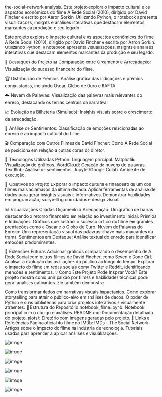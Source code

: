  the-social-network-analysis.
Este projeto explora o impacto cultural e os aspectos econômicos do filme A Rede Social (2010), dirigido por David Fincher e escrito por Aaron Sorkin. Utilizando Python, o notebook apresenta visualizações, insights e análises interativas que destacam elementos marcantes da produção e seu legado.

Este projeto explora o impacto cultural e os aspectos econômicos do filme A Rede Social (2010), dirigido por David Fincher e escrito por Aaron Sorkin. Utilizando Python, o notebook apresenta visualizações, insights e análises interativas que destacam elementos marcantes da produção e seu legado.

📌 Destaques do Projeto
📊 Comparação entre Orçamento e Arrecadação: Visualização do sucesso financeiro do filme.

🏆 Distribuição de Prêmios: Análise gráfica das indicações e prêmios conquistados, incluindo Oscar, Globo de Ouro e BAFTA.

☁️ Nuvem de Palavras: Visualização das palavras mais relevantes do enredo, destacando os temas centrais da narrativa.

📈 Evolução da Bilheteria (Simulado): Insights visuais sobre o crescimento da arrecadação.

🧠 Análise de Sentimentos: Classificação de emoções relacionadas ao enredo e ao impacto cultural do filme.

🎬 Comparação com Outros Filmes de David Fincher: Como A Rede Social se posiciona em relação a outras obras do diretor.

🚀 Tecnologias Utilizadas
Python: Linguagem principal.
Matplotlib: Visualização de gráficos.
WordCloud: Geração de nuvens de palavras.
TextBlob: Análise de sentimentos.
Jupyter/Google Colab: Ambiente de execução.

🎯 Objetivos do Projeto
Explorar o impacto cultural e financeiro de um dos filmes mais aclamados da última década.
Aplicar ferramentas de análise de dados para gerar insights visuais e informativos.
Demonstrar habilidades em programação, storytelling com dados e design visual.

📊 Visualizações Criadas
Orçamento x Arrecadação: Um gráfico de barras destacando o retorno financeiro em relação ao investimento inicial.
Prêmios e Indicações: Gráficos que ilustram o sucesso crítico do filme em grandes premiações como o Oscar e o Globo de Ouro.
Nuvem de Palavras do Enredo: Uma representação visual das palavras-chave mais marcantes da trama.
Sentimentos em Destaque: Análise textual do enredo para identificar emoções predominantes.

🔮 Extensões Futuras
Adicionar gráficos comparando o desempenho de A Rede Social com outros filmes de David Fincher, como Seven e Gone Girl.
Analisar a evolução das avaliações do público ao longo do tempo.
Explorar o impacto do filme em redes sociais como Twitter e Reddit, identificando menções e sentimentos.
💡 Como Este Projeto Pode Inspirar Você?
Este projeto mostra como unir paixão por filmes e habilidades técnicas pode gerar análises cativantes. Ele também demonstra:

Como transformar dados em narrativas visuais impactantes.
Como explorar storytelling para atrair o público-alvo em análises de dados.
O poder do Python e suas bibliotecas para criar projetos interativos e visualmente atraentes.
📂 Estrutura do Repositório
notebook_filme.ipynb: Notebook principal com o código e análises.
README.md: Documentação detalhada do projeto.
plots/: Diretório com imagens geradas pelo projeto.
🔗 Links e Referências
Página oficial do filme no IMDb: IMDb - The Social Network
Artigos sobre o impacto do filme na indústria de tecnologia.
Tutoriais usados para aprender a aplicar análises e visualizações.

![image](https://github.com/user-attachments/assets/ec9e0cda-ad7d-44e4-b114-e99de488d8dd)

![image](https://github.com/user-attachments/assets/76fedcb0-a1a4-44cc-b134-3b2f5913c572)

![image](https://github.com/user-attachments/assets/4028835f-77c0-457f-8fbf-eac1060d95c0)

![image](https://github.com/user-attachments/assets/9c9eab17-a302-4ec6-87c1-fdcbaa4598c7)

![image](https://github.com/user-attachments/assets/c3b84817-f34a-47c0-b6cd-ac093e97b2bd)

![image](https://github.com/user-attachments/assets/078acf2d-a5d9-4323-85bf-8131d444ff64)











